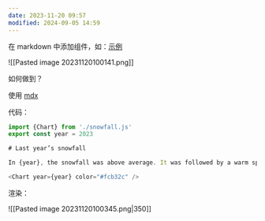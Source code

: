 ```yaml
---
date: 2023-11-20 09:57
modified: 2024-09-05 14:59
---
```


在 markdown 中添加组件，如：[示例](https://www.redblobgames.com/making-of/draggable/)

![[Pasted image 20231120100141.png]]

如何做到？

使用 [mdx](https://mdxjs.com/)

代码：
```js
import {Chart} from './snowfall.js'
export const year = 2023

# Last year’s snowfall

In {year}, the snowfall was above average. It was followed by a warm spring which caused flood conditions in many of the nearby rivers.

<Chart year={year} color="#fcb32c" />
```

渲染：

![[Pasted image 20231120100345.png|350]]
